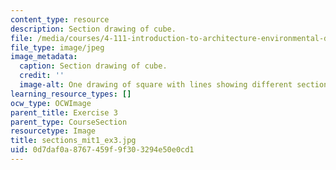 ```yaml
---
content_type: resource
description: Section drawing of cube.
file: /media/courses/4-111-introduction-to-architecture-environmental-design-spring-2014/0d7daf0a8767459f9f303294e50e0cd1_sections_mit1_ex3.jpg
file_type: image/jpeg
image_metadata:
  caption: Section drawing of cube.
  credit: ''
  image-alt: One drawing of square with lines showing different sectional quality.
learning_resource_types: []
ocw_type: OCWImage
parent_title: Exercise 3
parent_type: CourseSection
resourcetype: Image
title: sections_mit1_ex3.jpg
uid: 0d7daf0a-8767-459f-9f30-3294e50e0cd1
---
```

